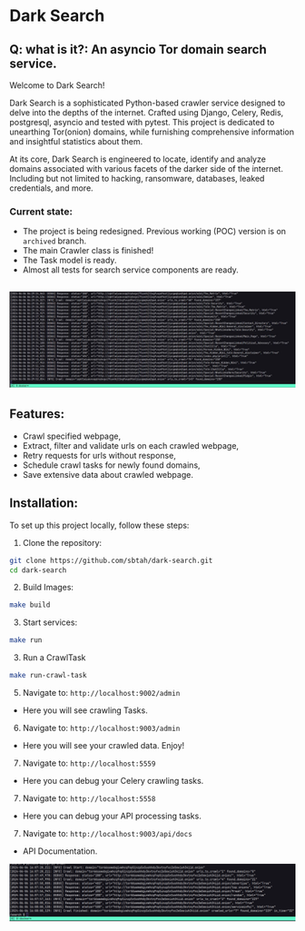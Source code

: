 # Dark Search
## Q: what is it?: An asyncio Tor domain search service.

Welcome to Dark Search!

Dark Search is a sophisticated Python-based crawler service designed to delve into the depths of the internet. 
Crafted using Django, Celery, Redis, postgresql, asyncio and tested with pytest.
This project is dedicated to unearthing Tor(onion) domains,
while furnishing comprehensive information and insightful statistics about them.

At its core, Dark Search is engineered to locate, identify and analyze domains associated with various facets of the darker side of the internet.
Including but not limited to hacking, ransomware, databases, leaked credentials, and more.

### Current state:
- The project is being redesigned. Previous working (POC) version is on `archived` branch.
- The main Crawler class is finished!
- The Task model is ready.
- Almost all tests for search service components are ready.


![alt text](https://github.com/sbtah/dark-search/blob/main/1.png?raw=true)
----
## Features:
- Crawl specified webpage,
- Extract, filter and validate urls on each crawled webpage,
- Retry requests for urls without response,
- Schedule crawl tasks for newly found domains,
- Save extensive data about crawled webpage.

## Installation:
To set up this project locally, follow these steps:

1. Clone the repository:
```bash
git clone https://github.com/sbtah/dark-search.git
cd dark-search
```

2. Build Images:
```bash
make build
```

3. Start services:
```bash
make run
```

3. Run a CrawlTask
```bash
make run-crawl-task
```

5. Navigate to: `http://localhost:9002/admin`
 - Here you will see crawling Tasks.

6. Navigate to: `http://localhost:9003/admin`
 - Here you will see your crawled data. Enjoy!

7. Navigate to: `http://localhost:5559`
 - Here you can debug your Celery crawling tasks.

7. Navigate to: `http://localhost:5558`
 - Here you can debug your API processing tasks.

7. Navigate to: `http://localhost:9003/api/docs`
 - API Documentation.

![alt text](https://github.com/sbtah/dark-search/blob/main/2.png?raw=true)
